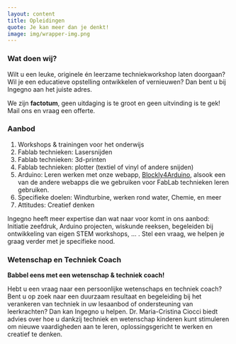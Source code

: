 ```yaml
---
layout: content
title: Opleidingen
quote: Je kan meer dan je denkt!
image: img/wrapper-img.png
---
```


### Wat doen wij?
Wilt u een leuke, originele én leerzame techniekworkshop laten doorgaan? Wil je een educatieve opstelling ontwikkelen of vernieuwen?
Dan bent u bij Ingegno aan het juiste adres.

We zijn **factotum**, geen uitdaging is te groot en geen uitvinding is te gek! Mail ons en vraag een offerte.

### Aanbod

1. Workshops & trainingen voor het onderwijs
2. Fablab technieken: Lasersnijden
3. Fablab technieken: 3d-printen
3. Fablab technieken: plotter (textiel of vinyl of andere snijden)
4. Arduino: Leren werken met onze webapp, [Blockly4Arduino](http://blokkencode.ingegno.be), alsook een van de andere webapps die we gebruiken voor FabLab technieken leren gebruiken.
5. Specifieke doelen: Windturbine, werken rond water, Chemie, en meer
6. Attitudes: Creatief denken

Ingegno heeft meer expertise dan wat naar voor komt in ons aanbod: Initiatie zeefdruk, Arduino projecten, wiskunde reeksen, begeleiden bij ontwikkeling van eigen STEM workshops, … . Stel een vraag, we helpen je graag verder met je specifieke nood.

### Wetenschap en Techniek Coach
**Babbel eens met een wetenschap & techniek coach!**

Hebt u een vraag naar een persoonlijke wetenschaps en techniek coach?
Bent u op zoek naar een duurzaam resultaat en begeleiding bij het verankeren van techniek in uw lesaanbod of ondersteuning van leerkrachten? Dan kan Ingegno u helpen. Dr. Maria-Cristina Ciocci biedt advies over hoe u dankzij techniek en wetenschap kinderen kunt stimuleren om nieuwe vaardigheden aan te leren, oplossingsgericht te werken en creatief te denken.